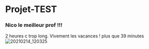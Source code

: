 # Projet-TEST

### Nico le meilleur prof !!!

2 heures c trop long. Vivement les vacances !
plus que 39 minutes
![20210214_120325](https://github.com/user-attachments/assets/577ec9c3-4a01-465b-a5d9-bc87d76e01b9)
